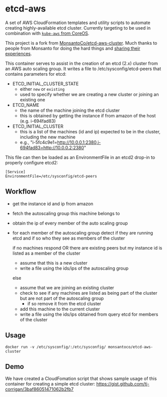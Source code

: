 etcd-aws
==============

A set of AWS CloudFormation templates and utility scripts to automate creating highly-available etcd cluster.
Currently targeting to be used in combination with [`kube-aws` from CoreOS](https://github.com/coreos/coreos-kubernetes/tree/master/multi-node/aws).

This project is a fork from [MonsantoCo/etcd-aws-cluster](https://github.com/MonsantoCo/etcd-aws-cluster). Much thanks to people from Monsanto for doing the hard things and [sharing their experiences](http://engineering.monsanto.com/2015/06/12/etcd-clustering/).

This container serves to assist in the creation of an etcd (2.x) cluster from an AWS auto scaling group. It writes a file to /etc/sysconfig/etcd-peers that contains parameters for etcd:

- ETCD_INITIAL_CLUSTER_STATE
  - either `new` or `existing`   
  - used to specify whether we are creating a new cluster or joining an existing one
- ETCD_NAME
  - the name of the machine joining the etcd cluster
  - this is obtained by getting the instance if from amazon of the host (e.g. i-694fad83)
- ETCD_INITIAL_CLUSTER
  - this is a list of the machines (id and ip) expected to be in the cluster, including the new machine
  - e.g., "i-5fc4c9e1=http://10.0.0.1:2380,i-694fad83=http://10.0.0.2:2380"

This file can then be loaded as an EnvironmentFile in an etcd2 drop-in to properly configure etcd2:

```
[Service]
EnvironmentFile=/etc/sysconfig/etcd-peers
```

Workflow
--------

- get the instance id and ip from amazon
- fetch the autoscaling group this machine belongs to
- obtain the ip of every member of the auto scaling group
- for each member of the autoscaling group detect if they are running etcd and if so who they see as members of the cluster

  if no machines respond OR there are existing peers but my instance id is listed as a member of the cluster  

    - assume that this is a new cluster
    - write a file using the ids/ips of the autoscaling group 
  
  else 

    - assume that we are joining an existing cluster
    - check to see if any machines are listed as being part of the cluster but are not part of the autoscaling group
      -  if so remove it from the etcd cluster  
    - add this machine to the current cluster
    - write a file using the ids/ips obtained from query etcd for members of the cluster


Usage
-----

```docker run -v /etc/sysconfig/:/etc/sysconfig/ monsantoco/etcd-aws-cluster```

Demo
----

We have created a CloudFomation script that shows sample usage of this container for creating a simple etcd cluster: https://gist.github.com/tj-corrigan/3baf86051471062b2fb7
